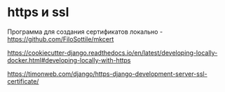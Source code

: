 https и ssl
==========

Программа для создания сертификатов локально - https://github.com/FiloSottile/mkcert

https://cookiecutter-django.readthedocs.io/en/latest/developing-locally-docker.html#developing-locally-with-https

https://timonweb.com/django/https-django-development-server-ssl-certificate/

